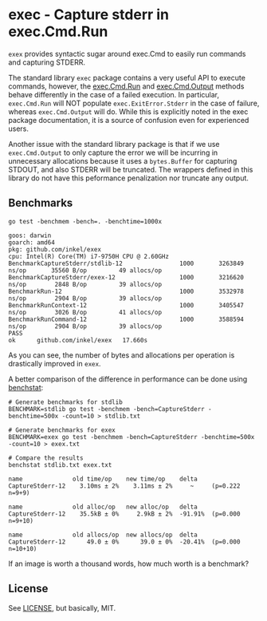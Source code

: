 # exec - Capture stderr in exec.Cmd.Run

`exex` provides syntactic sugar around exec.Cmd to easily run commands and capturing STDERR.

The standard library `exec` package contains a very useful API to execute commands, however, the [exec.Cmd.Run](https://pkg.go.dev/os/exec#Cmd.Run) and [exec.Cmd.Output](https://pkg.go.dev/os/exec#Cmd.Output) methods behave differently in the case of a failed execution. In particular, `exec.Cmd.Run` will NOT populate `exec.ExitError.Stderr` in the case of failure, whereas `exec.Cmd.Output` will do. While this is explicitly noted in the exec package documentation, it is a source of confusion even for experienced users.

Another issue with the standard library package is that if we use `exec.Cmd.Output` to only capture the error we will be incurring in unnecessary allocations because it uses a `bytes.Buffer` for capturing STDOUT, and also STDERR will be truncated. The wrappers defined in this library do not have this peformance penalization nor truncate any output.


## Benchmarks

```shell
go test -benchmem -bench=. -benchtime=1000x
```

    goos: darwin
    goarch: amd64
    pkg: github.com/inkel/exex
    cpu: Intel(R) Core(TM) i7-9750H CPU @ 2.60GHz
    BenchmarkCaptureStderr/stdlib-12         	    1000	   3263849 ns/op	   35560 B/op	      49 allocs/op
    BenchmarkCaptureStderr/exex-12           	    1000	   3216620 ns/op	    2848 B/op	      39 allocs/op
    BenchmarkRun-12                          	    1000	   3532978 ns/op	    2904 B/op	      39 allocs/op
    BenchmarkRunContext-12                   	    1000	   3405547 ns/op	    3026 B/op	      41 allocs/op
    BenchmarkRunCommand-12                   	    1000	   3588594 ns/op	    2904 B/op	      39 allocs/op
    PASS
    ok  	github.com/inkel/exex	17.660s

As you can see, the number of bytes and allocations per operation is drastically improved in `exex`.

A better comparison of the difference in performance can be done using [benchstat](https://pkg.go.dev/golang.org/x/perf/cmd/benchstat):

```shell
# Generate benchmarks for stdlib
BENCHMARK=stdlib go test -benchmem -bench=CaptureStderr -benchtime=500x -count=10 > stdlib.txt

# Generate benchmarks for exex
BENCHMARK=exex go test -benchmem -bench=CaptureStderr -benchtime=500x -count=10 > exex.txt
```

```shell
# Compare the results
benchstat stdlib.txt exex.txt
```

    name              old time/op    new time/op    delta
    CaptureStderr-12    3.10ms ± 2%    3.11ms ± 2%     ~     (p=0.222 n=9+9)

    name              old alloc/op   new alloc/op   delta
    CaptureStderr-12    35.5kB ± 0%     2.9kB ± 2%  -91.91%  (p=0.000 n=9+10)

    name              old allocs/op  new allocs/op  delta
    CaptureStderr-12      49.0 ± 0%      39.0 ± 0%  -20.41%  (p=0.000 n=10+10)

If an image is worth a thousand words, how much worth is a benchmark?


## License

See [LICENSE](./LICENSE), but basically, MIT.
